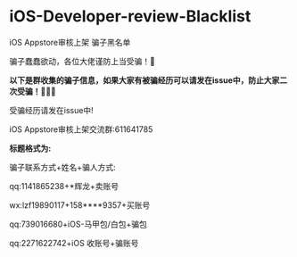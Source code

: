 # iOS-Developer-review-Blacklist
iOS Appstore审核上架 骗子黑名单

骗子蠢蠢欲动，各位大佬谨防上当受骗！🤗



**以下是群收集的骗子信息，如果大家有被骗经历可以请发在issue中，防止大家二次受骗！👏👏👏**

受骗经历请发在issue中!

iOS Appstore审核上架交流群:611641785


**标题格式为:**

骗子联系方式+姓名+骗人方式:

qq:1141865238+*辉龙+卖账号

wx:lzf19890117+158****9357+买账号

qq:739016680+iOS-马甲包/白包+骗包

qq:2271622742+iOS 收账号+骗账号

